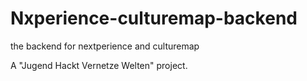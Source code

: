 # Nxperience-culturemap-backend
the backend for nextperience and culturemap

A "Jugend Hackt Vernetze Welten" project.
